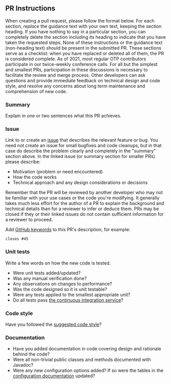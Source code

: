 ## PR Instructions
When creating a pull request, please follow the format below. For each section, *replace* the guidance text with your own text, keeping the section heading. If you have nothing to say in a particular section, you can completely delete the section including its heading to indicate that you have taken the requested steps. None of these instructions or the guidance text (non-heading text) should be present in the submitted PR. These sections serve as a checklist: when you have replaced or deleted all of them, the PR is considered complete. As of 2021, most regular OTP contributors participate in our twice-weekly conference calls. For all but the simplest and smallest PRs, participation in these discussions is necessary to facilitate the review and merge process. Other developers can ask questions and provide immediate feedback on technical design and code style, and resolve any concerns about long term maintenance and comprehension of new code.

### Summary
Explain in one or two sentences what this PR achieves. 

### Issue
Link to or create an [issue](https://github.com/opentripplanner/OpenTripPlanner/issues) that describes the relevant feature or bug. 
You need not create an issue for small bugfixes and code cleanups, but in that case do describe the problem clearly and completely in the "summary" section above.
In the linked issue (or summary section for smaller PRs) please describe:
- Motivation (problem or need encountered)
- How the code works
- Technical approach and any design considerations or decisions

Remember that the PR will be reviewed by another developer who may not be familiar with your use cases or the code you're modifying. It generally takes much less effort for the author of a PR to explain the background and technical details than for a reviewer to infer or deduce them. PRs may be closed if they or their linked issues do not contain sufficient information for a reviewer to proceed.

Add [GitHub keywords](https://help.github.com/articles/closing-issues-using-keywords/) to this PR's description, for example:

`closes #45`

### Unit tests
Write a few words on how the new code is tested. 
- Were unit tests added/updated?
- Was any manual verification done?
- Any observations on changes to performance?
- Was the code designed so it is unit testable?
- Were any tests applied to the smallest appropriate unit?
- Do all tests pass [the continuous integration service](https://github.com/opentripplanner/OpenTripPlanner/blob/dev-2.x/docs/Developers-Guide.md#continuous-integration)?

### Code style
Have you followed the [suggested code style](https://github.com/opentripplanner/OpenTripPlanner/blob/dev-2.x/docs/Developers-Guide.md#code-style)? 

### Documentation
- Have you added documentation in code covering design and rationale behind the code?
- Were all non-trivial public classes and methods documented with Javadoc?
- Were any new configuration options added? If so were the tables in the [configuration documentation](https://github.com/opentripplanner/OpenTripPlanner/blob/dev-2.x/docs/Configuration.md) updated?
